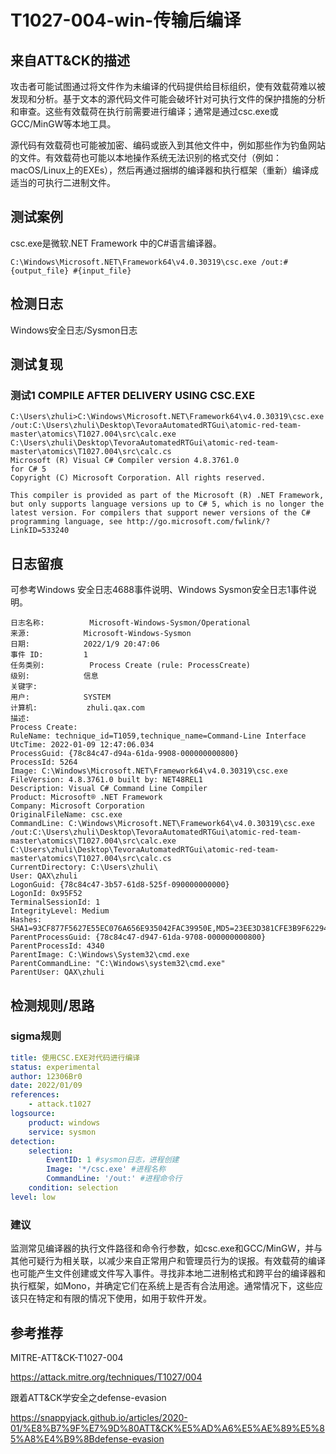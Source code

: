 # T1027-004-win-传输后编译

## 来自ATT&CK的描述

攻击者可能试图通过将文件作为未编译的代码提供给目标组织，使有效载荷难以被发现和分析。基于文本的源代码文件可能会破坏针对可执行文件的保护措施的分析和审查。这些有效载荷在执行前需要进行编译；通常是通过csc.exe或GCC/MinGW等本地工具。

源代码有效载荷也可能被加密、编码或嵌入到其他文件中，例如那些作为钓鱼网站的文件。有效载荷也可能以本地操作系统无法识别的格式交付（例如：macOS/Linux上的EXEs），然后再通过捆绑的编译器和执行框架（重新）编译成适当的可执行二进制文件。

##  测试案例

csc.exe是微软.NET Framework 中的C#语言编译器。

```
C:\Windows\Microsoft.NET\Framework64\v4.0.30319\csc.exe /out:#{output_file} #{input_file}
```

## 检测日志

Windows安全日志/Sysmon日志

## 测试复现

### 测试1 COMPILE AFTER DELIVERY USING CSC.EXE

```
C:\Users\zhuli>C:\Windows\Microsoft.NET\Framework64\v4.0.30319\csc.exe /out:C:\Users\zhuli\Desktop\TevoraAutomatedRTGui\atomic-red-team-master\atomics\T1027.004\src\calc.exe C:\Users\zhuli\Desktop\TevoraAutomatedRTGui\atomic-red-team-master\atomics\T1027.004\src\calc.cs
Microsoft (R) Visual C# Compiler version 4.8.3761.0
for C# 5
Copyright (C) Microsoft Corporation. All rights reserved.

This compiler is provided as part of the Microsoft (R) .NET Framework, but only supports language versions up to C# 5, which is no longer the latest version. For compilers that support newer versions of the C# programming language, see http://go.microsoft.com/fwlink/?LinkID=533240
```

## 日志留痕

可参考Windows 安全日志4688事件说明、Windows Sysmon安全日志1事件说明。

```
日志名称:          Microsoft-Windows-Sysmon/Operational
来源:            Microsoft-Windows-Sysmon
日期:            2022/1/9 20:47:06
事件 ID:         1
任务类别:          Process Create (rule: ProcessCreate)
级别:            信息
关键字:           
用户:            SYSTEM
计算机:           zhuli.qax.com
描述:
Process Create:
RuleName: technique_id=T1059,technique_name=Command-Line Interface
UtcTime: 2022-01-09 12:47:06.034
ProcessGuid: {78c84c47-d94a-61da-9908-000000000800}
ProcessId: 5264
Image: C:\Windows\Microsoft.NET\Framework64\v4.0.30319\csc.exe
FileVersion: 4.8.3761.0 built by: NET48REL1
Description: Visual C# Command Line Compiler
Product: Microsoft® .NET Framework
Company: Microsoft Corporation
OriginalFileName: csc.exe
CommandLine: C:\Windows\Microsoft.NET\Framework64\v4.0.30319\csc.exe  /out:C:\Users\zhuli\Desktop\TevoraAutomatedRTGui\atomic-red-team-master\atomics\T1027.004\src\calc.exe C:\Users\zhuli\Desktop\TevoraAutomatedRTGui\atomic-red-team-master\atomics\T1027.004\src\calc.cs
CurrentDirectory: C:\Users\zhuli\
User: QAX\zhuli
LogonGuid: {78c84c47-3b57-61d8-525f-090000000000}
LogonId: 0x95F52
TerminalSessionId: 1
IntegrityLevel: Medium
Hashes: SHA1=93CF877F5627E55EC076A656E935042FAC39950E,MD5=23EE3D381CFE3B9F6229483E2CE2F9E1,SHA256=4240A12E0B246C9D69AF1F697488FE7DA1B497DF20F4A6F95135B4D5FE180A57,IMPHASH=EE1E569AD02AA1F7AECA80AC0601D80D
ParentProcessGuid: {78c84c47-d947-61da-9708-000000000800}
ParentProcessId: 4340
ParentImage: C:\Windows\System32\cmd.exe
ParentCommandLine: "C:\Windows\system32\cmd.exe" 
ParentUser: QAX\zhuli
```

## 检测规则/思路
### sigma规则

```yml
title: 使用CSC.EXE对代码进行编译
status: experimental
author: 12306Br0
date: 2022/01/09
references:
    - attack.t1027
logsource:
    product: windows
    service: sysmon
detection:
    selection:
        EventID: 1 #sysmon日志，进程创建
		Image: '*/csc.exe' #进程名称
		CommandLine: '/out:' #进程命令行
    condition: selection
level: low
```

### 建议

监测常见编译器的执行文件路径和命令行参数，如csc.exe和GCC/MinGW，并与其他可疑行为相关联，以减少来自正常用户和管理员行为的误报。有效载荷的编译也可能产生文件创建或文件写入事件。寻找非本地二进制格式和跨平台的编译器和执行框架，如Mono，并确定它们在系统上是否有合法用途。通常情况下，这些应该只在特定和有限的情况下使用，如用于软件开发。

## 参考推荐
MITRE-ATT&CK-T1027-004

<https://attack.mitre.org/techniques/T1027/004>

跟着ATT&CK学安全之defense-evasion

<https://snappyjack.github.io/articles/2020-01/%E8%B7%9F%E7%9D%80ATT&CK%E5%AD%A6%E5%AE%89%E5%85%A8%E4%B9%8Bdefense-evasion>

